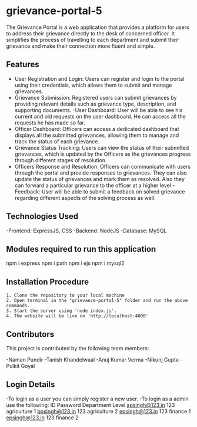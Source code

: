 # grievance-portal-5

The Grievance Portal is a web application that provides a platform for users to address their grievance directly to the desk of concerned officer. It simplifies the process of travelling to each department and submit their grievance and make their connection more fluent and simple.

## Features

- User Registration and Login: Users can register and login to the portal using their credentials, which allows them to submit and manage grievances.
- Grievance Submission: Registered users can submit grievances by providing relevant details such as grievance type, description, and supporting documents.
-User Dashboard: User will be able to see his current and old requests on the user dashboard. He can access all the requests he has made so far.
- Officer Dashboard: Officers can access a dedicated dashboard that displays all the submitted grievances, allowing them to manage and track the status of each grievance.
- Grievance Status Tracking: Users can view the status of their submitted grievances, which is updated by the Officers as the grievances progress through different stages of resolution.
- Officers Response and Resolution: Officers can communicate with users through the portal and provide responses to grievances. They can also update the status of grievances and mark them as resolved. Also they can forward a particular grievance to the officer at a higher level
-Feedback: User will be able to submit a feedback on solved grievance regarding different aspects of the solving process as well.

## Technologies Used

-Frontend: ExpressJS, CSS
-Backend: NodeJS
-Database: MySQL

## Modules required to run this application
npm i express
npm i path 
npm i ejs
npm i mysql2

## Installation Procedure

    1. Clone the repository to your local machine
    2. Open terminal in the "grievance-portal-5" folder and run the above commands.
    3. Start the server using 'node index.js'.
    4. The website will be live on 'http://localhost:4000'

## Contributors

This project is contributed by the following team members:

-Naman Pundir
-Tanish Khandelwaal
-Anuj Kumar Verma
-Nikunj Gupta
-Pulkit Goyal

## Login Details

-To login as a user you can simply register a new user.
-To login as a admin use the following:
    ID              Password            Department          Level
    apsingh@123.in  123                 agriculture         1
    bpsingh@123.in  123                 agriculture         2
    epsingh@123.in  123                 finance             1
    epsingh@123.in  123                 finance             2


